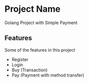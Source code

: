 # Project Name

Golang Project with Simple Payment

## Features

Some of the features in this project

- Register
- Login
- Buy (Transaction)
- Pay (Payment with method transfer)
